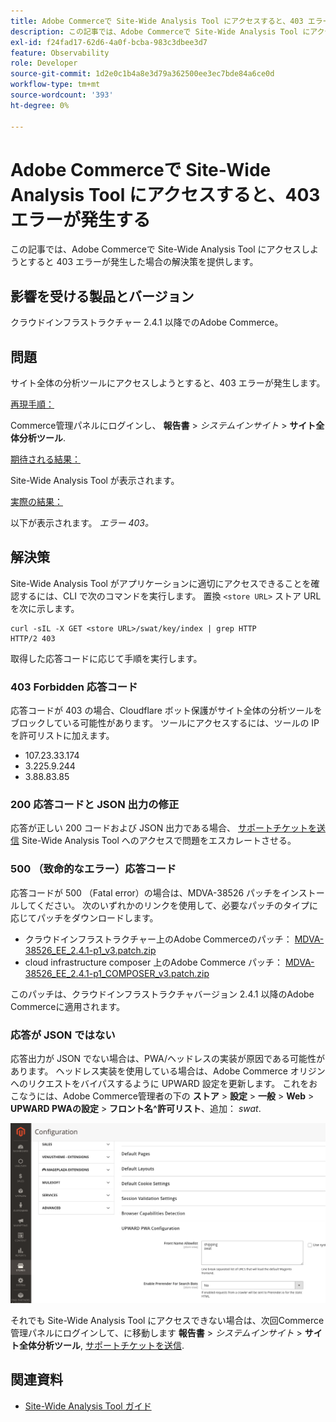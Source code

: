 ```yaml
---
title: Adobe Commerceで Site-Wide Analysis Tool にアクセスすると、403 エラーが発生する
description: この記事では、Adobe Commerceで Site-Wide Analysis Tool にアクセスしようとすると 403 エラーが発生した場合の解決策を提供します。
exl-id: f24fad17-62d6-4a0f-bcba-983c3dbee3d7
feature: Observability
role: Developer
source-git-commit: 1d2e0c1b4a8e3d79a362500ee3ec7bde84a6ce0d
workflow-type: tm+mt
source-wordcount: '393'
ht-degree: 0%

---
```


# Adobe Commerceで Site-Wide Analysis Tool にアクセスすると、403 エラーが発生する

この記事では、Adobe Commerceで Site-Wide Analysis Tool にアクセスしようとすると 403 エラーが発生した場合の解決策を提供します。

## 影響を受ける製品とバージョン

クラウドインフラストラクチャー 2.4.1 以降でのAdobe Commerce。

## 問題

サイト全体の分析ツールにアクセスしようとすると、403 エラーが発生します。

<u>再現手順：</u>

Commerce管理パネルにログインし、 **報告書** > *システムインサイト* > **サイト全体分析ツール**.

<u>期待される結果：</u>

Site-Wide Analysis Tool が表示されます。

<u>実際の結果：</u>

以下が表示されます。 *エラー 403。*


## 解決策

Site-Wide Analysis Tool がアプリケーションに適切にアクセスできることを確認するには、CLI で次のコマンドを実行します。 置換 `<store URL>` ストア URL を次に示します。

```cURL
curl -sIL -X GET <store URL>/swat/key/index | grep HTTP
HTTP/2 403
```

取得した応答コードに応じて手順を実行します。

### 403 Forbidden 応答コード

応答コードが 403 の場合、Cloudflare ボット保護がサイト全体の分析ツールをブロックしている可能性があります。 ツールにアクセスするには、ツールの IP を許可リストに加えます。

* 107.23.33.174
* 3.225.9.244
* 3.88.83.85

### 200 応答コードと JSON 出力の修正

応答が正しい 200 コードおよび JSON 出力である場合、 [サポートチケットを送信](/help/help-center-guide/help-center/magento-help-center-user-guide.md#submit-ticket) Site-Wide Analysis Tool へのアクセスで問題をエスカレートさせる。


### 500 （致命的なエラー）応答コード

応答コードが 500 （Fatal error）の場合は、MDVA-38526 パッチをインストールしてください。 次のいずれかのリンクを使用して、必要なパッチのタイプに応じてパッチをダウンロードします。

* クラウドインフラストラクチャー上のAdobe Commerceのパッチ： [MDVA-38526_EE_2.4.1-p1_v3.patch.zip](assets/MDVA-38526_EE_2.4.1-p1_v3.patch.zip)
* cloud infrastructure composer 上のAdobe Commerce パッチ： [MDVA-38526_EE_2.4.1-p1_COMPOSER_v3.patch.zip](assets/MDVA-38526_EE_2.4.1-p1_COMPOSER_v3.patch.zip)

このパッチは、クラウドインフラストラクチャバージョン 2.4.1 以降のAdobe Commerceに適用されます。

### 応答が JSON ではない

応答出力が JSON でない場合は、PWA/ヘッドレスの実装が原因である可能性があります。 ヘッドレス実装を使用している場合は、Adobe Commerce オリジンへのリクエストをバイパスするように UPWARD 設定を更新します。 これをおこなうには、Adobe Commerce管理者の下の **ストア** > **設定** > **一般** > **Web** > **UPWARD PWAの設定** > **フロント名^許可リスト**、追加： *swat*.

![Upward_configuration](assets/upward_pwa.png)

それでも Site-Wide Analysis Tool にアクセスできない場合は、次回Commerce管理パネルにログインして、に移動します **報告書** > *システムインサイト* > **サイト全体分析ツール**, [サポートチケットを送信](/help/help-center-guide/help-center/magento-help-center-user-guide.md#submit-ticket).

## 関連資料

* [Site-Wide Analysis Tool ガイド](https://experienceleague.adobe.com/docs/commerce-operations/tools/site-wide-analysis-tool/intro.html)
